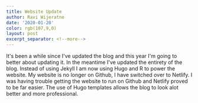 ```yaml
---
title: Website Update
author: Ravi Wijeratne
date: '2020-01-20'
color: rgb(107,9,0)
layout: post
excerpt_separator: <!--more-->
---
```


It's been a while since I've updated the blog and this year I'm going to better about updating it.
In the meantime I've updated the entirety of the blog. Instead of using Jekyll I am now using Hugo and R to power the website. My website is no longer on Github, I have switched over to Netlify. I was having trouble getting the website to run on Github and Netlify proved to be far easier. The use of Hugo templates allows the blog to look alot better and more professional.